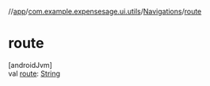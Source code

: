 //[app](../../../index.md)/[com.example.expensesage.ui.utils](../index.md)/[Navigations](index.md)/[route](route.md)

# route

[androidJvm]\
val [route](route.md): [String](https://kotlinlang.org/api/latest/jvm/stdlib/kotlin/-string/index.html)
